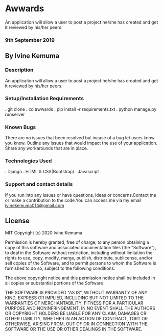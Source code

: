 # Awwards
An application will allow a user to post a project he/she has created and get it reviewed by his/her peers.
### 9th September 2019

## By Ivine Kemuma

### Description
An application will allow a user to post a project he/she has created and get it reviewed by his/her peers.

### Setup/Installation Requirements
. git clone 
. cd awwards
. pip install -r requirements.txt
. python manage.py runserver

### Known Bugs
There are no issues that  been resolved but incase of a bug let users know you know. 
Outline any issues that would impact the use of your application. Share any workarounds that are in place.

### Technologies Used
. Django
. HTML & CSS(Bootstrap)
. Javascript


### Support and contact details
If you run into any issues or have questions, ideas or concerns.Contact me or make a contribution to the code.You can access me via my email ivinekemuma014@gmail.com

## License

MIT Copyright (c) 2020 Ivine Kemuma

Permission is hereby granted, free of charge, to any person obtaining a copy of this software and associated documentation files (the "Software"), to deal in the Software without restriction, including without limitation the rights to use, copy, modify, merge, publish, distribute, sublicense, and/or sell copies of the Software, and to permit persons to whom the Software is furnished to do so, subject to the following conditions:

The above copyright notice and this permission notice shall be included in all copies or substantial portions of the Software

THE SOFTWARE IS PROVIDED "AS IS", WITHOUT WARRANTY OF ANY KIND, EXPRESS OR IMPLIED, INCLUDING BUT NOT LIMITED TO THE WARRANTIES OF MERCHANTABILITY, FITNESS FOR A PARTICULAR PURPOSE AND NONINFRINGEMENT. IN NO EVENT SHALL THE AUTHORS OR COPYRIGHT HOLDERS BE LIABLE FOR ANY CLAIM, DAMAGES OR OTHER LIABILITY, WHETHER IN AN ACTION OF CONTRACT, TORT OR OTHERWISE, ARISING FROM, OUT OF OR IN CONNECTION WITH THE SOFTWARE OR THE USE OR OTHER DEALINGS IN THE SOFTWARE.